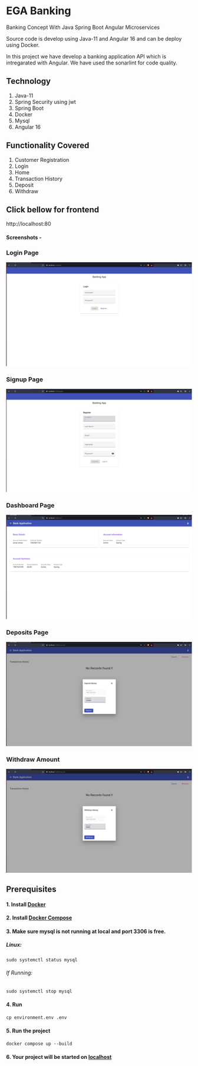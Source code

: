 # EGA Banking

Banking Concept With Java Spring Boot Angular Microservices

Source code is develop using Java-11 and Angular 16 and can be deploy using Docker.

In this project we have develop a banking application API which is intregarated with Angular. We have used the sonarlint for code quality. 

## Technology
1. Java-11
2. Spring Security using jwt
3. Spring Boot
4. Docker
5. Mysql
6. Angular 16 


## Functionality Covered

1. Customer Registration
2. Login
3. Home
4. Transaction History
5. Deposit
6. Withdraw



## Click bellow for frontend
http://localhost:80


#### Screenshots -


### Login Page

![login page](/image/login.png?raw=true)

### Signup Page

![signup page](/image/register.png?raw=true)

### Dashboard Page

![dashboard page](/image/dashboard.png?raw=true)

### Deposits Page

![deposits page](/image/deposit.png?raw=true)

### Withdraw Amount

![deposits page](/image/withdraw.png?raw=true)


## Prerequisites

#### 1. Install [Docker](https://www.docker.com/products/docker-desktop/)

#### 2. Install [Docker Compose](https://docs.docker.com/compose/install/linux/)

#### 3. Make sure mysql is not running at local and port 3306 is free.
##### Linux:
    sudo systemctl status mysql
###### If Running:
    sudo systemctl stop mysql

#### 4. Run
    cp environment.env .env

#### 5. Run the project
    docker compose up --build

#### 6. Your project will be started on [localhost](http://localhost:81)
